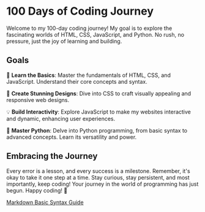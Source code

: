 # 100 Days of Coding Journey

Welcome to my 100-day coding journey! My goal is to explore the fascinating worlds of HTML, CSS, JavaScript, and Python. No rush, no pressure, just the joy of learning and building.

## Goals

🌟 **Learn the Basics**: Master the fundamentals of HTML, CSS, and JavaScript. Understand their core concepts and syntax.

🎨 **Create Stunning Designs**: Dive into CSS to craft visually appealing and responsive web designs.

💡 **Build Interactivity**: Explore JavaScript to make my websites interactive and dynamic, enhancing user experiences.

🐍 **Master Python**: Delve into Python programming, from basic syntax to advanced concepts. Learn its versatility and power.

## Embracing the Journey

Every error is a lesson, and every success is a milestone. Remember, it's okay to take it one step at a time. Stay curious, stay persistent, and most importantly, keep coding! Your journey in the world of programming has just begun. Happy coding! 🚀

[Markdown Basic Syntax Guide](https://www.markdownguide.org/basic-syntax/)
